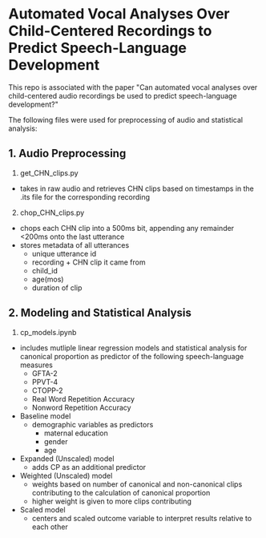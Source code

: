 # Automated Vocal Analyses Over Child-Centered Recordings to Predict Speech-Language Development

This repo is associated with the paper "Can automated vocal analyses over child-centered audio recordings be used to predict speech-language development?"

The following files were used for preprocessing of audio and statistical analysis: 

## 1. Audio Preprocessing 
1. get_CHN_clips.py
- takes in raw audio and retrieves CHN clips based on timestamps in the .its file for the corresponding recording

2. chop_CHN_clips.py
- chops each CHN clip into a 500ms bit, appending any remainder <200ms onto the last utterance
- stores metadata of all utterances
    - unique utterance id
    - recording + CHN clip it came from
    - child_id
    - age(mos)
    - duration of clip

## 2. Modeling and Statistical Analysis
1. cp_models.ipynb
- includes mutliple linear regression models and statistical analysis for canonical proportion as predictor of the following speech-language measures
    - GFTA-2
    - PPVT-4
    - CTOPP-2
    - Real Word Repetition Accuracy
    - Nonword Repetition Accuracy
- Baseline model
    - demographic variables as predictors
        - maternal education
        - gender
        - age
- Expanded (Unscaled) model
    - adds CP as an additional predictor
- Weighted (Unscaled) model
    - weights based on number of canonical and non-canonical clips contributing to the calculation of canonical proportion
    - higher weight is given to more clips contributing
- Scaled model
    - centers and scaled outcome variable to interpret results relative to each other

